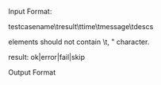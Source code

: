 
Input Format:

testcasename\tresult\ttime\tmessage\tdescs

elements should not contain \t, " character.

result:  ok|error|fail|skip


Output Format

<?xml version="1.0" ?>
<testsuite name="" tests="count" errors="error-count" failures="fail-count" time="">
  <testcase classname="" name="<testcasename>" time="<time>"><error type="" message="<message>" time="<time>"></error></testcase>
  <testcase classname="" name="<testcasename>" time="<time>"><failure type="" message="<message>" time="<time>"></failure></testcase>
  <testcase classname="" name="<testcasename>" time="<time>"><skipped/></>    
  <system-out><![CDATA[sdtout!]]></system-out>
  <system-err><![CDATA[stderr!]]></system-err>
</testsuite>

